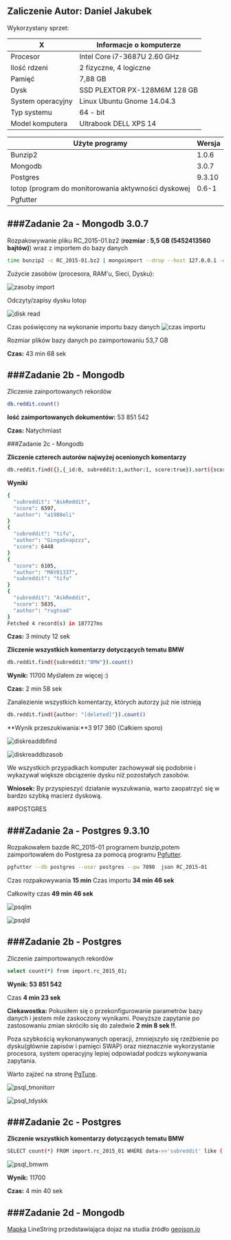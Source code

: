 Zaliczenie    Autor: Daniel Jakubek
---------------------------------------------
Wykorzystany sprzet:

|X|Informacje o komputerze                             |
|-----------------------|------------------------------|
| Procesor              | Intel Core i7-3687U 2.60 GHz |
| Ilość rdzeni          | 2 fizyczne, 4 logiczne       |
| Pamięć                | 7,88 GB                      |
| Dysk                  | SSD PLEXTOR PX-128M6M 128 GB |
| System operacyjny     | Linux Ubuntu Gnome 14.04.3   |
| Typ systemu           | 64 - bit                     |
| Model komputera       | Ultrabook DELL XPS 14        |

| Użyte programy        | Wersja                       |
|-----------------------|------------------------------|
| Bunzip2               | 1.0.6                        |
| Mongodb               | 3.0.7                        |
| Postgres              | 9.3.10                       |
| Iotop (program do monitorowania aktywności dyskowej                 | 0.6-1|
| Pgfutter              |


###Zadanie 2a - Mongodb 3.0.7
---------------------------------------------
Rozpakowywanie pliku RC_2015-01.bz2 (**rozmiar : 5,5 GB (5452413560 bajtów)**) wraz z importem do bazy danych
```sh
time bunzip2 -c RC_2015-01.bz2 | mongoimport --drop --host 127.0.0.1 -d test -c reddit
```
Zużycie zasobów (procesora, RAM'u, Sieci, Dysku):

![zasoby import](zasoby_import.png)

Odczyty/zapisy dysku Iotop

![disk read](disk_read.png)

Czas poświęcony na wykonanie importu bazy danych
![czas importu](czas_importu_mongodb.png)

Rozmiar plików bazy danych po zaimportowaniu 53,7 GB

**Czas:** 43 min 68 sek


###Zadanie 2b - Mongodb
----------------------------------------------------------------
Zliczenie zainportowanych rekordów

```sh
db.reddit.count()
```
**Iość zaimportowanych dokumentów:** 53 851 542

**Czas:** Natychmiast

###Zadanie 2c - Mongodb

**Zliczenie czterech autorów najwyżej ocenionych komentarzy**
```sh
db.reddit.find({},{_id:0, subreddit:1,author:1, score:true}).sort({score:-1}).limit(4)
```

**Wyniki**
```sh
{
  "subreddit": "AskReddit",
  "score": 6597,
  "author": "a1988eli"
}
{
  "subreddit": "tifu",
  "author": "GingaSnapzzz",
  "score": 6448
}
{
  "score": 6105,
  "author": "MAY01337",
  "subreddit": "tifu"
}
{
  "subreddit": "AskReddit",
  "score": 5835,
  "author": "rugtoad"
}
Fetched 4 record(s) in 187727ms
```
**Czas:** 3 minuty 12 sek

**Zliczenie wszystkich komentarzy dotyczących tematu BMW**

```sh
db.reddit.find({subreddit:"BMW"}).count()
```

**Wynik:** 11700 Myślałem ze więcej :)

**Czas:** 2 min 58 sek


Zanalezienie wszystkich komentarzy, których autorzy już nie istnieją
```sh
db.reddit.find({author: "[deleted]"}).count()
```

**Wynik przeszukiwania:**3 917 360 (Całkiem sporo)

![diskreaddbfind](disk_read_dbfind.png)

![diskreaddbzasob](zasoby_dbfind.png)

We wszystkich przypadkach komputer zachowywał się podobnie i wykazywał większe obciązenie dysku niż pozostałych zasobów. 

**Wniosek:** By przyspieszyć działanie wyszukwania, warto zaopatrzyć się w bardzo szybką macierz dyskową.


##POSTGRES

###Zadanie 2a - Postgres 9.3.10
-----------------------------------------------------------------
Rozpakowałem bazde RC_2015-01 programem bunzip,potem zaimportowałem do Postgresa za pomocą programu [Pgfutter](https://github.com/lukasmartinelli/pgfutter).
```sh
pgfutter --db postgres --user postgres --pw 7890  json RC_2015-01

```
Czas rozpakowywania **15 min**
Czas importu **34 min 46 sek**

Całkowity czas **49 min 46 sek**

![psqlm](psql_import.png)

![psqld](psql_importd.png)



###Zadanie 2b - Postgres
-----------------------------------------------------------------
Zliczenie zaimportowanych rekordów

```sh
select count(*) from import.rc_2015_01;

```
**Wynik: 53 851 542**

Czas **4 min 23 sek**

**Ciekawostka:** Pokusiłem się o przekonfigurowanie parametrów bazy danych i jestem mile zaskoczony wynikami. Powyższe zapytanie po zastosowaniu zmian skróciło się do zaledwie **2 min 8 sek !!**. 

Poza szybkością wykonanywanych operacji, zmniejszyło się rzeźbienie po dysku(głównie zapisów i pamięci SWAP) oraz nieznacznie wykorzystanie procesora, system operacyjny lepiej odpowiadał podczs wykonywania zapytania.

Warto zajżeć na stronę [PgTune](http://pgtune.leopard.in.ua/).

![psql_tmonitorr](psql_tmonitor.png)

![psql_tdyskk](psql_tdysk.png)



###Zadanie 2c - Postgres
-----------------------------------------------------------------

**Zliczenie wszystkich komentarzy dotyczących tematu BMW**

```sh
SELECT count(*) FROM import.rc_2015_01 WHERE data->>'subreddit' like ('BMW');
```
![psql_bmwm](psql_bmwm.png)

**Wynik:** 11700

**Czas:** 4 min 40 sek

###Zadanie 2d - Mongodb
-----------------------------------------------------------------

[Mapka](map.geojson) LineString przedstawiająca dojaz na studia źródło [geojson.io](http://www.geojson.io)
